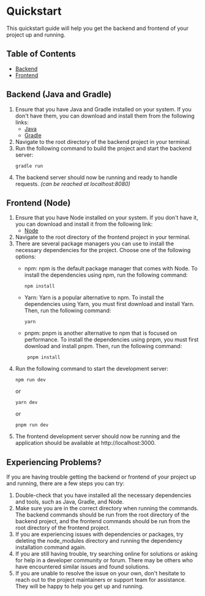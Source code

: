 # Quickstart

This quickstart guide will help you get the backend and frontend of your project up and running.

## Table of Contents

* [Backend](#backend-java-and-gradle)
* [Frontend](#frontend-node)

## Backend (Java and Gradle)

1. Ensure that you have Java and Gradle installed on your system. If you don't have them, you can download and install
   them from the following links:
    * [Java](https://www.java.com/en/download/)
    * [Gradle](https://gradle.org/install/)
2. Navigate to the root directory of the backend project in your terminal.
3. Run the following command to build the project and start the backend server:
    ```
    gradle run
    ```
4. The backend server should now be running and ready to handle requests. *(can be reached at localhost:8080)*

## Frontend (Node)

1. Ensure that you have Node installed on your system. If you don't have it, you can download and install it from the
   following link:
    * [Node](https://nodejs.org/en/download/)
2. Navigate to the root directory of the frontend project in your terminal.
3. There are several package managers you can use to install the necessary dependencies for the project. Choose one of
   the following options:
    * npm: npm is the default package manager that comes with Node. To install the dependencies using npm, run the
      following command:
       ```
       npm install
       ```
    * Yarn: Yarn is a popular alternative to npm. To install the dependencies using Yarn, you must first download and
      install Yarn. Then, run the following command:
       ```
       yarn
       ```

    * pnpm: pnpm is another alternative to npm that is focused on performance. To install the dependencies using pnpm,
      you must first download and install pnpm. Then, run the following command:
       ```
        pnpm install
       ```
4. Run the following command to start the development server:
   ```
   npm run dev
   ```
   or
   ```
   yarn dev
   ```
   or
   ```
   pnpm run dev
   ```
5. The frontend development server should now be running and the application should be available
   at http://localhost:3000.

## Experiencing Problems?

If you are having trouble getting the backend or frontend of your project up and running, there are a few steps you can
try:

1. Double-check that you have installed all the necessary dependencies and tools, such as Java, Gradle, and Node.
2. Make sure you are in the correct directory when running the commands. The backend commands should be run from the
   root directory of the backend project, and the frontend commands should be run from the root directory of the
   frontend project.
3. If you are experiencing issues with dependencies or packages, try deleting the node_modules directory and running the
   dependency installation command again.
4. If you are still having trouble, try searching online for solutions or asking for help in a developer community or
   forum. There may be others who have encountered similar issues and found solutions.
5. If you are unable to resolve the issue on your own, don't hesitate to reach out to the project maintainers or support
   team for assistance. They will be happy to help you get up and running.